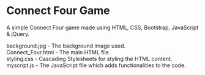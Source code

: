 # Connect Four Game

A simple Connect Four game made using HTML, CSS, Bootstrap, JavaScript & jQuery.

background.jpg - The background image used.<br/>
Connect_Four.html - The main HTML file.<br/>
styling.css - Cascading Stylesheets for styling the HTML content.<br/>
myscript.js - The JavaScript file which adds functionalities to the code.<br/>
